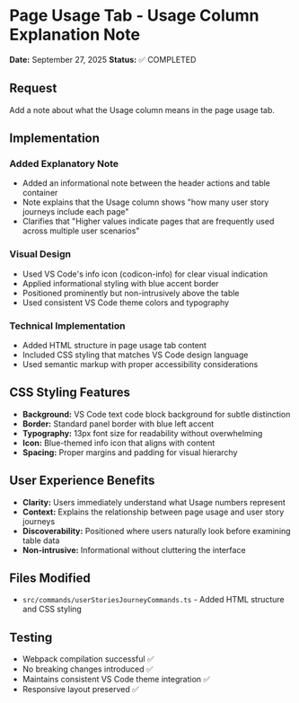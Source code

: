 # Page Usage Tab - Usage Column Explanation Note

**Date:** September 27, 2025
**Status:** ✅ COMPLETED

## Request
Add a note about what the Usage column means in the page usage tab.

## Implementation

### Added Explanatory Note
- Added an informational note between the header actions and table container
- Note explains that the Usage column shows "how many user story journeys include each page"
- Clarifies that "Higher values indicate pages that are frequently used across multiple user scenarios"

### Visual Design
- Used VS Code's info icon (codicon-info) for clear visual indication
- Applied informational styling with blue accent border
- Positioned prominently but non-intrusively above the table
- Used consistent VS Code theme colors and typography

### Technical Implementation
- Added HTML structure in page usage tab content
- Included CSS styling that matches VS Code design language
- Used semantic markup with proper accessibility considerations

## CSS Styling Features
- **Background:** VS Code text code block background for subtle distinction
- **Border:** Standard panel border with blue left accent
- **Typography:** 13px font size for readability without overwhelming
- **Icon:** Blue-themed info icon that aligns with content
- **Spacing:** Proper margins and padding for visual hierarchy

## User Experience Benefits
- **Clarity:** Users immediately understand what Usage numbers represent
- **Context:** Explains the relationship between page usage and user story journeys
- **Discoverability:** Positioned where users naturally look before examining table data
- **Non-intrusive:** Informational without cluttering the interface

## Files Modified
- `src/commands/userStoriesJourneyCommands.ts` - Added HTML structure and CSS styling

## Testing
- Webpack compilation successful ✅
- No breaking changes introduced ✅
- Maintains consistent VS Code theme integration ✅
- Responsive layout preserved ✅